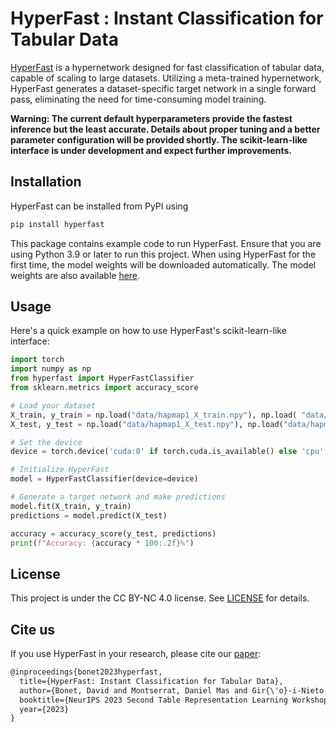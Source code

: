 # HyperFast : Instant Classification for Tabular Data

[HyperFast](https://openreview.net/forum?id=VRBhaU8IDz) is a hypernetwork designed for fast classification of tabular data, capable of scaling to large datasets. Utilizing a meta-trained hypernetwork, HyperFast generates a dataset-specific target network in a single forward pass, eliminating the need for time-consuming model training.

**Warning: The current default hyperparameters provide the fastest inference but the least accurate. Details about proper tuning and a better parameter configuration will be provided shortly. The scikit-learn-like interface is under development and expect further improvements.**


## Installation

HyperFast can be installed from PyPI using

```bash
pip install hyperfast
```

This package contains example code to run HyperFast. Ensure that you are using Python 3.9 or later to run this project.
When using HyperFast for the first time, the model weights will be downloaded automatically. The model weights are also available [here](https://figshare.com/articles/software/hyperfast_ckpt/24749838). 



## Usage

Here's a quick example on how to use HyperFast's scikit-learn-like interface:

```python
import torch
import numpy as np
from hyperfast import HyperFastClassifier
from sklearn.metrics import accuracy_score

# Load your dataset
X_train, y_train = np.load("data/hapmap1_X_train.npy"), np.load( "data/hapmap1_y_train.npy")
X_test, y_test = np.load("data/hapmap1_X_test.npy"), np.load("data/hapmap1_y_test.npy")

# Set the device
device = torch.device('cuda:0' if torch.cuda.is_available() else 'cpu')

# Initialize HyperFast
model = HyperFastClassifier(device=device)

# Generate a target network and make predictions
model.fit(X_train, y_train)
predictions = model.predict(X_test)

accuracy = accuracy_score(y_test, predictions)
print(f"Accuracy: {accuracy * 100:.2f}%")
```


## License

This project is under the CC BY-NC 4.0 license. See [LICENSE](LICENSE) for details.


## Cite us

If you use HyperFast in your research, please cite our [paper](https://openreview.net/forum?id=VRBhaU8IDz):

```latex
@inproceedings{bonet2023hyperfast,
  title={HyperFast: Instant Classification for Tabular Data},
  author={Bonet, David and Montserrat, Daniel Mas and Gir{\'o}-i-Nieto, Xavier and Ioannidis, Alexander},
  booktitle={NeurIPS 2023 Second Table Representation Learning Workshop},
  year={2023}
}
```
